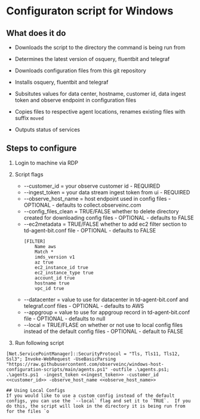 # Configuraton script for Windows

## What does it do

- Downloads the script to the directory the command is being run from

- Determines the latest version of osquery, fluentbit and telegraf

- Downloads configuration files from this git repository

- Installs osquery, fluentbit and telegraf

- Subsitutes values for data center, hostname, customer id, data ingest token and observe endpoint in configuration files

- Copies files to respective agent locations, renames existing files with suffix `moved`

- Outputs status of services


## Steps to configure

1. Login to machine via RDP

1. Script flags
    * --customer_id = your observe customer id - REQUIRED
    * --ingest_token = your data stream ingest token from ui - REQUIRED
    * --observe_host_name = host endpoint used in config files - OPTIONAL - defaults to collect.observeinc.com
    * --config_files_clean = TRUE/FALSE whether to delete directory created for downloading config files - OPTIONAL - defaults to FALSE
    * --ec2metadata = TRUE/FALSE whether to add ec2 filter section to td-agent-bit.conf file - OPTIONAL - defaults to FALSE
        ```
        [FILTER]
            Name aws
            Match *
            imds_version v1
            az true
            ec2_instance_id true
            ec2_instance_type true
            account_id true
            hostname true
            vpc_id true
        ```
    * --datacenter = value to use for datacenter in td-agent-bit.conf and telegraf.conf files - OPTIONAL - defaults to AWS
    * --appgroup = value to use for appgroup record in td-agent-bit.conf file  - OPTIONAL - defaults to null
    * --local = TRUE/FLASE on whether or not use to local config files instead of the default config files - OPTIONAL - default to FALSE




1. Run following script
```
[Net.ServicePointManager]::SecurityProtocol = "Tls, Tls11, Tls12, Ssl3"; Invoke-WebRequest -UseBasicParsing "https://raw.githubusercontent.com/observeinc/windows-host-configuration-scripts/main/agents.ps1" -outfile .\agents.ps1; .\agents.ps1  -ingest_token <<ingest_token>> -customer_id <<customer_id>> -observe_host_name <<observe_host_name>>

## Using Local Configs
If you would like to use a custom config instead of the default configs, you can use the `--local` flag and set it to `TRUE`.  If you do this, the script will look in the directory it is being run from for the files `o
